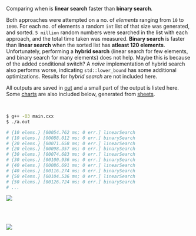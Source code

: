 Comparing when is **linear search** faster than **binary search**.

Both approaches were attempted on a no. of *elements* ranging from `10` to
`1000`. For each no. of elements a random `int` list of that size was
generated, and sorted. `5 million` random numbers were searched in the list
with each approach, and the total time taken was measured. **Binary search**
is faster than **linear search** when the sorted list has **atleast 120 elements**.
Unfortunately, performing a **hybrid search** (linear search for few elements,
and binary search for many elements) does not help. Maybe this is because of
the added conditional switch? A *naive* implementation of hybrid search also
performs worse, indicating `std::lower_bound` has some additional optimizations.
Results for *hybrid search* are not included here.

All outputs are saved in [out](out/) and a small part of the output is listed
here. Some [charts] are also included below, generated from [sheets].

<br>

```bash
$ g++ -O3 main.cxx
$ ./a.out

# {10 elems.} [00054.762 ms; 0 err.] linearSearch
# {10 elems.} [00088.012 ms; 0 err.] binarySearch
# {20 elems.} [00071.658 ms; 0 err.] linearSearch
# {20 elems.} [00098.357 ms; 0 err.] binarySearch
# {30 elems.} [00074.683 ms; 0 err.] linearSearch
# {30 elems.} [00100.936 ms; 0 err.] binarySearch
# {40 elems.} [00086.691 ms; 0 err.] linearSearch
# {40 elems.} [00116.274 ms; 0 err.] binarySearch
# {50 elems.} [00104.536 ms; 0 err.] linearSearch
# {50 elems.} [00126.724 ms; 0 err.] binarySearch
# ...
```

[![](https://i.imgur.com/yqfNuN9.png)][sheets]

<br>
<br>

[![](https://i.imgur.com/4DnzoYb.jpg)](https://www.youtube.com/watch?v=SjIliNbBDuQ)

[charts]: https://photos.app.goo.gl/1YgKDCmtBY1Fp244A
[sheets]: https://docs.google.com/spreadsheets/d/1jhwk2JLRFZUGhxv_hZrpAdP3UPxqpNfH1Rmg-MPGdmc/edit?usp=sharing
